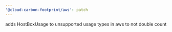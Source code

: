 ```yaml
---
'@cloud-carbon-footprint/aws': patch
---
```


adds HostBoxUsage to unsupported usage types in aws to not double count
